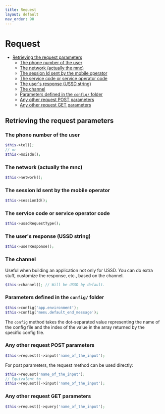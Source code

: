 ```yaml
---
title: Request
layout: default
nav_order: 90
---
```


<h1>Request</h1>

- [Retrieving the request parameters](#retrieving-the-request-parameters)
  - [The phone number of the user](#the-phone-number-of-the-user)
  - [The network (actually the mnc)](#the-network-actually-the-mnc)
  - [The session Id sent by the mobile operator](#the-session-id-sent-by-the-mobile-operator)
  - [The service code or service operator code](#the-service-code-or-service-operator-code)
  - [The user's response (USSD string)](#the-users-response-ussd-string)
  - [The channel](#the-channel)
  - [Parameters defined in the `config/` folder](#parameters-defined-in-the-config-folder)
  - [Any other request POST parameters](#any-other-request-post-parameters)
  - [Any other request GET parameters](#any-other-request-get-parameters)


## Retrieving the request parameters
### The phone number of the user
```php
$this->tel();
// or
$this->msisdn();
```

### The network (actually the mnc)
```php
$this->network();
```

### The session Id sent by the mobile operator
```php
$this->sessionId();
```

### The service code or service operator code
```php
$this->ussdRequestType();
```

### The user's response (USSD string)
```php
$this->userResponse();
```

### The channel
Useful when building an application not only for USSD. You can do extra stuff, customize the response, etc., based on the channel.

```php
$this->channel(); // Will be USSD by default.
```

### Parameters defined in the `config/` folder
```php
$this->config('app.environment');
$this->config('menu.default_end_message');
```
The `config` method takes the dot-separated value representing the name of the config file and the index of the value in the array returned by the specific config file.

### Any other request POST parameters
```php
$this->request()->input('name_of_the_input');
```
For post parameters, the request method can be used directly:
```php
$this->request('name_of_the_input');
// Equivalent to
$this->request()->input('name_of_the_input');
```

### Any other request GET parameters
```php
$this->request()->query('name_of_the_input');
```
